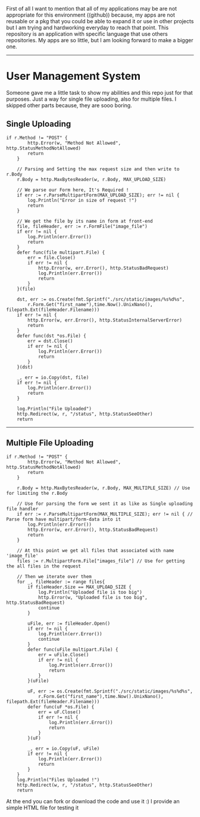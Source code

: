 First of all I want to mention that all of my applications may be are not appropriate for this environment ((github)) because, my apps are not reusable or a pkg that you could be able to expand it or use in other projects but I am trying and hardworking everyday to reach that point. This repository is an application with specific language that use others repositories. My apps are so little, but I am looking forward to make a bigger one.

***


# User Management System
Someone gave me a little task to show my abilities and this repo just for that purposes.
Just a way for single file uploading, also for multiple files.
I skipped other parts because, they are sooo boring.

## Single Uploading

```
if r.Method != "POST" {
		http.Error(w, "Method Not Allowed", http.StatusMethodNotAllowed)
		return
	}

	// Parsing and Setting the max request size and then write to r.Body
	r.Body = http.MaxBytesReader(w, r.Body, MAX_UPLOAD_SIZE)
	
	// We parse our Form here, It's Required !
	if err := r.ParseMultipartForm(MAX_UPLOAD_SIZE); err != nil {
		log.Println("Error in size of request !")
		return
	}

	// We get the file by its name in form at front-end
	file, fileHeader, err := r.FormFile("image_file")
	if err != nil {
		log.Println(err.Error())
		return
	}
	defer func(file multipart.File) {
		err = file.Close()
		if err != nil {
			http.Error(w, err.Error(), http.StatusBadRequest)
			log.Println(err.Error())
			return
		}
	}(file)

	dst, err := os.Create(fmt.Sprintf("./src/static/images/%s%d%s",
		r.Form.Get("first_name"),time.Now().UnixNano(), filepath.Ext(fileHeader.Filename)))
	if err != nil {
		http.Error(w, err.Error(), http.StatusInternalServerError)
		return
	}
	defer func(dst *os.File) {
		err = dst.Close()
		if err != nil {
			log.Println(err.Error())
			return
		}
	}(dst)

	_, err = io.Copy(dst, file)
	if err != nil {
		log.Println(err.Error())
		return
	}

	log.Println("File Uploaded")
	http.Redirect(w, r, "/status", http.StatusSeeOther)
	return
```

***

## Multiple File Uploading

```
if r.Method != "POST" {
		http.Error(w, "Method Not Allowed", http.StatusMethodNotAllowed)
		return
	}
	
	r.Body = http.MaxBytesReader(w, r.Body, MAX_MULTIPLE_SIZE) // Use for limiting the r.Body
	
	// Use for parsing the form we sent it as like as Single uploading file handler
	if err := r.ParseMultipartForm(MAX_MULTIPLE_SIZE); err != nil { // Parse form have multipart/form-data into it
		log.Println(err.Error())
		http.Error(w, err.Error(), http.StatusBadRequest)
		return
	}

	// At this point we get all files that associated with name 'image_file'
	files := r.MultipartForm.File["images_file"] // Use for getting the all files in the request

	// Then we iterate over them
	for _, fileHeader := range files{
		if fileHeader.Size == MAX_UPLOAD_SIZE {
			log.Println("Uploaded file is too big")
			http.Error(w, "Uploaded file is too big", http.StatusBadRequest)
			continue
		}

		uFile, err := fileHeader.Open()
		if err != nil {
			log.Println(err.Error())
			continue
		}
		defer func(uFile multipart.File) {
			err = uFile.Close()
			if err != nil {
				log.Println(err.Error())
				return
			}
		}(uFile)

		uF, err := os.Create(fmt.Sprintf("./src/static/images/%s%d%s",
			r.Form.Get("first_name"),time.Now().UnixNano(), filepath.Ext(fileHeader.Filename)))
		defer func(uF *os.File) {
			err = uF.Close()
			if err != nil {
				log.Println(err.Error())
				return
			}
		}(uF)

		_, err = io.Copy(uF, uFile)
		if err != nil {
			log.Println(err.Error())
			return
		}
	}
	log.Println("Files Uploaded !")
	http.Redirect(w, r, "/status", http.StatusSeeOther)
	return
```
At the end you can fork or download the code and use it :)
I provide an simple HTML file for testing it
